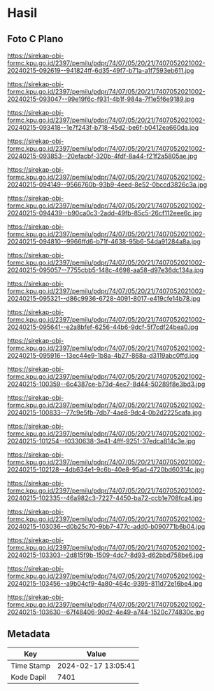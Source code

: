 # Hasil

## Foto C Plano

https://sirekap-obj-formc.kpu.go.id/2397/pemilu/pdpr/74/07/05/20/21/7407052021002-20240215-092619--941824ff-6d35-49f7-b71a-a1f7593eb611.jpg

https://sirekap-obj-formc.kpu.go.id/2397/pemilu/pdpr/74/07/05/20/21/7407052021002-20240215-093047--99e19f6c-f931-4b1f-984a-7f1e5f6e9189.jpg

https://sirekap-obj-formc.kpu.go.id/2397/pemilu/pdpr/74/07/05/20/21/7407052021002-20240215-093418--1e7f243f-b718-45d2-be6f-b0412ea660da.jpg

https://sirekap-obj-formc.kpu.go.id/2397/pemilu/pdpr/74/07/05/20/21/7407052021002-20240215-093853--20efacbf-320b-4fdf-8a44-f21f2a5805ae.jpg

https://sirekap-obj-formc.kpu.go.id/2397/pemilu/pdpr/74/07/05/20/21/7407052021002-20240215-094149--9566760b-93b9-4eed-8e52-0bccd3826c3a.jpg

https://sirekap-obj-formc.kpu.go.id/2397/pemilu/pdpr/74/07/05/20/21/7407052021002-20240215-094439--b90ca0c3-2add-49fb-85c5-26cf112eee6c.jpg

https://sirekap-obj-formc.kpu.go.id/2397/pemilu/pdpr/74/07/05/20/21/7407052021002-20240215-094810--9966ffd6-b71f-4638-95b6-54da91284a8a.jpg

https://sirekap-obj-formc.kpu.go.id/2397/pemilu/pdpr/74/07/05/20/21/7407052021002-20240215-095057--7755cbb5-148c-4698-aa58-d97e36dc134a.jpg

https://sirekap-obj-formc.kpu.go.id/2397/pemilu/pdpr/74/07/05/20/21/7407052021002-20240215-095321--d86c9936-6728-4091-8017-e419cfe14b78.jpg

https://sirekap-obj-formc.kpu.go.id/2397/pemilu/pdpr/74/07/05/20/21/7407052021002-20240215-095641--e2a8bfef-6256-44b6-9dcf-5f7cdf24bea0.jpg

https://sirekap-obj-formc.kpu.go.id/2397/pemilu/pdpr/74/07/05/20/21/7407052021002-20240215-095916--13ec44e9-1b8a-4b27-868a-d3119abc0ffd.jpg

https://sirekap-obj-formc.kpu.go.id/2397/pemilu/pdpr/74/07/05/20/21/7407052021002-20240215-100359--6c4387ce-b73d-4ec7-8d44-50289f8e3bd3.jpg

https://sirekap-obj-formc.kpu.go.id/2397/pemilu/pdpr/74/07/05/20/21/7407052021002-20240215-100833--77c9e5fb-7db7-4ae8-9dc4-0b2d2225cafa.jpg

https://sirekap-obj-formc.kpu.go.id/2397/pemilu/pdpr/74/07/05/20/21/7407052021002-20240215-101254--f0330638-3e41-4fff-9251-37edca814c3e.jpg

https://sirekap-obj-formc.kpu.go.id/2397/pemilu/pdpr/74/07/05/20/21/7407052021002-20240215-102128--4db634e1-9c6b-40e8-95ad-4720bd60314c.jpg

https://sirekap-obj-formc.kpu.go.id/2397/pemilu/pdpr/74/07/05/20/21/7407052021002-20240215-102335--46a982c3-7227-4450-ba72-ccb1e708fca4.jpg

https://sirekap-obj-formc.kpu.go.id/2397/pemilu/pdpr/74/07/05/20/21/7407052021002-20240215-103036--d0b25c70-9bb7-477c-add0-b090771b6b04.jpg

https://sirekap-obj-formc.kpu.go.id/2397/pemilu/pdpr/74/07/05/20/21/7407052021002-20240215-103303--2d815f9b-1509-4dc7-8d93-d62bbd758be6.jpg

https://sirekap-obj-formc.kpu.go.id/2397/pemilu/pdpr/74/07/05/20/21/7407052021002-20240215-103456--a9b04cf9-4a80-464c-9395-811d72e16be4.jpg

https://sirekap-obj-formc.kpu.go.id/2397/pemilu/pdpr/74/07/05/20/21/7407052021002-20240215-103630--67f48406-90d2-4e49-a744-1520c774830c.jpg


## Metadata

| Key        | Value               |
| ---------- | ------------------- |
| Time Stamp | 2024-02-17 13:05:41 |
| Kode Dapil | 7401                |



